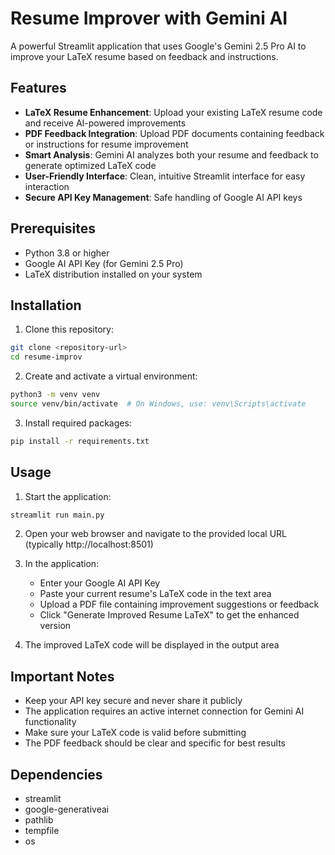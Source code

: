 # Resume Improver with Gemini AI

A powerful Streamlit application that uses Google's Gemini 2.5 Pro AI to improve your LaTeX resume based on feedback and instructions.

## Features

- **LaTeX Resume Enhancement**: Upload your existing LaTeX resume code and receive AI-powered improvements
- **PDF Feedback Integration**: Upload PDF documents containing feedback or instructions for resume improvement
- **Smart Analysis**: Gemini AI analyzes both your resume and feedback to generate optimized LaTeX code
- **User-Friendly Interface**: Clean, intuitive Streamlit interface for easy interaction
- **Secure API Key Management**: Safe handling of Google AI API keys

## Prerequisites

- Python 3.8 or higher
- Google AI API Key (for Gemini 2.5 Pro)
- LaTeX distribution installed on your system

## Installation

1. Clone this repository:
```bash
git clone <repository-url>
cd resume-improv
```

2. Create and activate a virtual environment:
```bash
python3 -m venv venv
source venv/bin/activate  # On Windows, use: venv\Scripts\activate
```

3. Install required packages:
```bash
pip install -r requirements.txt
```

## Usage

1. Start the application:
```bash
streamlit run main.py
```

2. Open your web browser and navigate to the provided local URL (typically http://localhost:8501)

3. In the application:
   - Enter your Google AI API Key
   - Paste your current resume's LaTeX code in the text area
   - Upload a PDF file containing improvement suggestions or feedback
   - Click "Generate Improved Resume LaTeX" to get the enhanced version

4. The improved LaTeX code will be displayed in the output area

## Important Notes

- Keep your API key secure and never share it publicly
- The application requires an active internet connection for Gemini AI functionality
- Make sure your LaTeX code is valid before submitting
- The PDF feedback should be clear and specific for best results

## Dependencies

- streamlit
- google-generativeai
- pathlib
- tempfile
- os